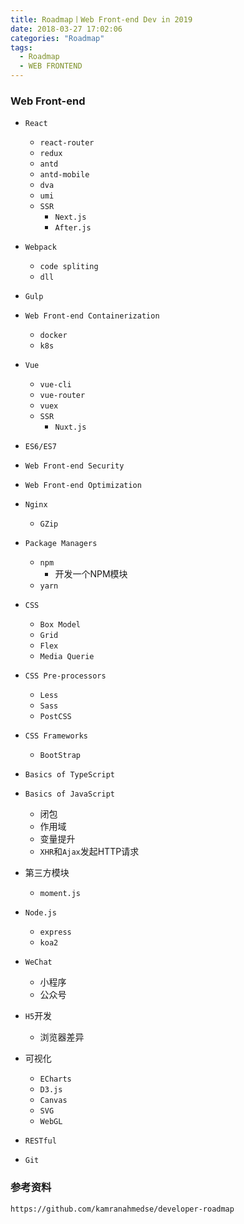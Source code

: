 ```yaml
---
title: Roadmap丨Web Front-end Dev in 2019
date: 2018-03-27 17:02:06
categories: "Roadmap"
tags: 
  - Roadmap
  - WEB FRONTEND
---
```


### Web Front-end


- `React`
    - `react-router`
    - `redux`
    - `antd`
    - `antd-mobile`
    - `dva`
    - `umi`
    - `SSR`
        - `Next.js`
        - `After.js`

- `Webpack`
    - `code spliting`
    - `dll`

- `Gulp`

- `Web Front-end Containerization`
    - `docker`
    - `k8s`

- `Vue`
    - `vue-cli`
    - `vue-router`
    - `vuex`
    - `SSR`
        - `Nuxt.js`

- `ES6/ES7`

- `Web Front-end Security`

- `Web Front-end Optimization`

- `Nginx`
    - `GZip`

- `Package Managers`
    - `npm`
        - 开发一个NPM模块
    - `yarn`

- `CSS`
    - `Box Model`
    - `Grid`
    - `Flex`
    - `Media Querie`

- `CSS Pre-processors`
    - `Less`
    - `Sass`
    - `PostCSS`

- `CSS Frameworks`
    - `BootStrap`

- `Basics of TypeScript`

- `Basics of JavaScript`
    - 闭包
    - 作用域
    - 变量提升
    - `XHR`和`Ajax`发起HTTP请求

- 第三方模块
    - `moment.js`

- `Node.js`
    - `express`
    - `koa2`

- `WeChat`
    - 小程序
    - 公众号
 
 - `H5`开发
    - 浏览器差异

 - 可视化
    - `ECharts`
    - `D3.js`
    - `Canvas`
    - `SVG`
    - `WebGL`

- `RESTful`

- `Git`






### 参考资料
```
https://github.com/kamranahmedse/developer-roadmap
```
